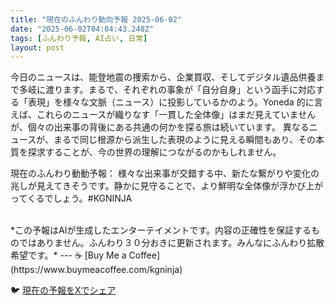 ```yaml
---
title: "現在のふんわり動向予報 2025-06-02"
date: "2025-06-02T04:04:43.248Z"
tags: [ふんわり予報, AI占い, 日常]
layout: post
---
```



今日のニュースは、能登地震の捜索から、企業買収、そしてデジタル遺品供養まで多岐に渡ります。まるで、それぞれの事象が「自分自身」という函手に対応する「表現」を様々な文脈（ニュース）に投影しているかのよう。Yoneda 的に言えば、これらのニュースが織りなす「一貫した全体像」はまだ見えていませんが、個々の出来事の背後にある共通の何かを探る旅は続いています。  異なるニュースが、まるで同じ根源から派生した表現のように見える瞬間もあり、その本質を探求することが、今の世界の理解につながるのかもしれません。


現在のふんわり動動予報：
様々な出来事が交錯する中、新たな繋がりや変化の兆しが見えてきそうです。静かに見守ることで、より鮮明な全体像が浮かび上がってくるでしょう。#KGNINJA

<br>
*この予報はAIが生成したエンターテイメントです。内容の正確性を保証するものではありません。ふんわり３０分おきに更新されます。みんなにふんわり拡散希望です。*
---
☕️ [Buy Me a Coffee](https://www.buymeacoffee.com/kgninja)

🐦 [現在の予報をXでシェア](https://twitter.com/intent/tweet?text=%E7%8F%BE%E5%9C%A8%E3%81%AE%E3%81%B5%E3%82%93%E3%82%8F%E3%82%8A%E4%BA%88%E5%A0%B1%3A%20%E3%80%8C%E4%BB%8A%E6%97%A5%E3%81%AE%E3%83%8B%E3%83%A5%E3%83%BC%E3%82%B9%E3%81%AF%E3%80%81%E8%83%BD%E7%99%BB%E5%9C%B0%E9%9C%87%E3%81%AE%E6%8D%9C%E7%B4%A2%E3%81%8B%E3%82%89%E3%80%81%E4%BC%81%E6%A5%AD%E8%B2%B7%E5%8F%8E%E3%80%81%E3%81%9D%E3%81%97%E3%81%A6%E3%83%87%E3%82%B8%E3%82%BF%E3%83%AB%E9%81%BA%E5%93%81%E4%BE%9B%E9%A4%8A%E3%81%BE%E3%81%A7%E5%A4%9A%E5%B2%90%E3%81%AB%E6%B8%A1%E3%82%8A%E3%81%BE%E3%81%99%E3%80%82%E3%80%8D%23KGNINJA%20%E7%B6%9A%E3%81%8D%E3%81%AF%E3%83%96%E3%83%AD%E3%82%B0%E3%81%A7%EF%BC%81%F0%9F%91%87&url=https%3A%2F%2Fkg-ninja.github.io%2FFunwariyoso%2F)
